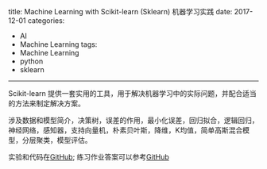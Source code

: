 title: Machine Learning with Scikit-learn (Sklearn) 机器学习实践
date: 2017-12-01
categories:
- AI
- Machine Learning
tags:
- Machine Learning
- python
- sklearn
---
Scikit-learn 提供一套实用的工具，用于解决机器学习中的实际问题，并配合适当的方法来制定解决方案。

涉及数据和模型简介，决策树，误差的作用，最小化误差，回归拟合，逻辑回归，神经网络，感知器，支持向量机，朴素贝叶斯，降维，K均值，简单高斯混合模型，分层聚类，模型评估。

实验和代码在[GitHub](https://github.com/JamesOwers/iaml2017);
练习作业答案可以参考[GitHub](https://github.com/ShootingSpace/Machine-learning-practical-with-scikit-learn)
